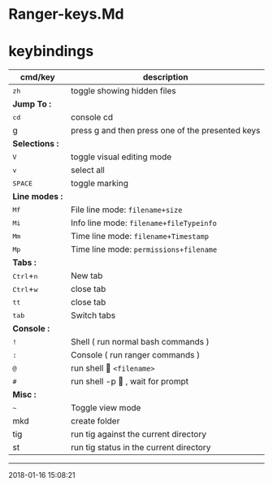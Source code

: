 # Ranger-keys.Md

# keybindings                                                                     
cmd/key                         | description       
--------------------------------|-------------------------------
<kbd>zh</kbd>                   | toggle showing hidden files
**Jump To :**                   | 
<kbd>cd</kbd>                   | console cd
g                               | press g and then press one of the presented keys
**Selections :**                | 
<kbd>V</kbd>                    | toggle visual editing mode
<kbd>v</kbd>                    | select all
<kbd>SPACE</kbd>                | toggle marking
**Line modes :**                | 
<kbd>Mf</kbd>                   | File line mode: `filename+size`
<kbd>Mi</kbd>                   | Info line mode: `filename+fileTypeinfo`
<kbd>Mm</kbd>                   | Time line mode: `filename+Timestamp`
<kbd>Mp</kbd>                   | Time line mode: `permissions+filename`
**Tabs :**                      | 
<kbd>Ctrl</kbd>+<kbd>n</kbd>    | New tab
<kbd>Ctrl</kbd>+<kbd>w</kbd>    | close tab
<kbd>tt</kbd>                   | close tab
<kbd>tab</kbd>                  | Switch tabs
**Console :**                   | 
<kbd>!</kbd>                    | Shell ( run normal bash commands )
<kbd>:</kbd>                    | Console ( run ranger commands )
<kbd>@</kbd>                    | run shell  `<filename>`
<kbd>#</kbd>                    | run shell -p  , wait for prompt
**Misc :**                      | 
<kbd>~</kbd>                    | Toggle view mode
mkd                             | create folder
tig                             | run tig against the current directory
st                              | run tig status in the current directory


* * *
2018-01-16 15:08:21
